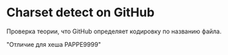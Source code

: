 ﻿# Charset detect on GitHub

Проверка теории, что GitHub определяет кодировку по названию файла.

"Отличие для хеша РАРРЕ9999"
